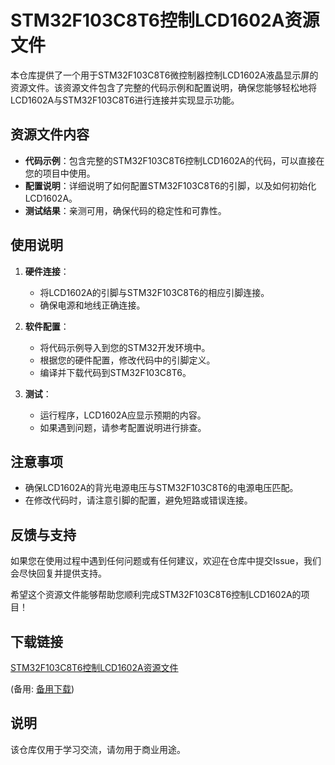 # STM32F103C8T6控制LCD1602A资源文件

本仓库提供了一个用于STM32F103C8T6微控制器控制LCD1602A液晶显示屏的资源文件。该资源文件包含了完整的代码示例和配置说明，确保您能够轻松地将LCD1602A与STM32F103C8T6进行连接并实现显示功能。

## 资源文件内容

- **代码示例**：包含完整的STM32F103C8T6控制LCD1602A的代码，可以直接在您的项目中使用。
- **配置说明**：详细说明了如何配置STM32F103C8T6的引脚，以及如何初始化LCD1602A。
- **测试结果**：亲测可用，确保代码的稳定性和可靠性。

## 使用说明

1. **硬件连接**：
   - 将LCD1602A的引脚与STM32F103C8T6的相应引脚连接。
   - 确保电源和地线正确连接。

2. **软件配置**：
   - 将代码示例导入到您的STM32开发环境中。
   - 根据您的硬件配置，修改代码中的引脚定义。
   - 编译并下载代码到STM32F103C8T6。

3. **测试**：
   - 运行程序，LCD1602A应显示预期的内容。
   - 如果遇到问题，请参考配置说明进行排查。

## 注意事项

- 确保LCD1602A的背光电源电压与STM32F103C8T6的电源电压匹配。
- 在修改代码时，请注意引脚的配置，避免短路或错误连接。

## 反馈与支持

如果您在使用过程中遇到任何问题或有任何建议，欢迎在仓库中提交Issue，我们会尽快回复并提供支持。

希望这个资源文件能够帮助您顺利完成STM32F103C8T6控制LCD1602A的项目！

## 下载链接
[STM32F103C8T6控制LCD1602A资源文件](https://pan.quark.cn/s/9dbc79ed3c76) 

(备用: [备用下载](https://pan.baidu.com/s/1pz6Y9g66tan63Zal_Cc3PA?pwd=1234))

## 说明

该仓库仅用于学习交流，请勿用于商业用途。
